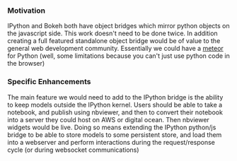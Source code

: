 ### Motivation

IPython and Bokeh both have object bridges which mirror python objects on the javascript side.  This work doesn't need to be done twice.  In addition creating a full featured standalone object bridge would be of value to the general web development community.  Essentially we could have a [meteor](https://www.meteor.com/) for Python (well, some limitations because you can't just use python code in the browser)

### Specific Enhancements

The main feature we would need to add to the IPython bridge is the ability to keep models outside the IPython kernel.  Users should be able to take a notebook, and publish using nbviewer, and then to convert their notebook into a server they could host on AWS or digital ocean.  Then nbviewer widgets would be live.  Doing so means extending the IPython python/js bridge to be able to store models to some persistent store, and load them into a webserver and perform interactions during the request/response cycle (or during websocket communications)
